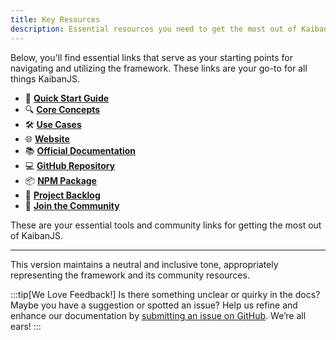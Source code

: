 ```yaml
---
title: Key Resources
description: Essential resources you need to get the most out of KaibanJS
---
```


Below, you'll find essential links that serve as your starting points for navigating and utilizing the framework. These links are your go-to for all things KaibanJS.

- 🚀 [**Quick Start Guide**](https://docs.kaibanjs.com/get-started/Quick%20Start)
- 🔍 [**Core Concepts**](/category/core-concepts)
- 🛠️ [**Use Cases**](/category/use-cases)
- 🌐 [**Website**](https://www.kaibanjs.com/)
- 📚 [**Official Documentation**](/category/core-concepts)
- 💻 [**GitHub Repository**](https://github.com/kaiban-ai/KaibanJS)
- 📦 [**NPM Package**](https://www.npmjs.com/package/kaibanjs)
- 📝 [**Project Backlog**](https://github.com/kaiban-ai/KaibanJS/issues)
- 🤝 [**Join the Community**](https://kaibanjs.com/discord)

These are your essential tools and community links for getting the most out of KaibanJS.

---

This version maintains a neutral and inclusive tone, appropriately representing the framework and its community resources.

:::tip[We Love Feedback!]
Is there something unclear or quirky in the docs? Maybe you have a suggestion or spotted an issue? Help us refine and enhance our documentation by [submitting an issue on GitHub](https://github.com/kaiban-ai/KaibanJS/issues). We’re all ears!
:::
